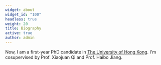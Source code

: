 ```yaml
---
widget: about
widget_id: "100"
headless: true
weight: 20
title: Biography
active: true
author: admin
---
```

Now, I am a first-year PhD candidate in [The University of Hong Kong](http://zhouhy.org/). I'm cosupervised by Prof. Xiaojuan Qi and Prof. Haibo Jiang.